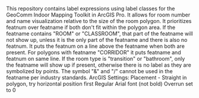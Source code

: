 This repository contains label expressions using label classes for the GeoComm Indoor Mapping Toolkit in ArcGIS Pro. 
It allows for room number and name visualization relative to the size of the room polygon.
It prioritizes featnum over featname if both don't fit within the polygon area.
If the featname contains "ROOM" or "CLASSROOM", that part of the featname will not show up, unless it is the only part of the featname and there is also no featnum.
It puts the featnum on a line above the featname when both are present.
For polygons with featname "CORRIDOR" it puts featname and featnum on same line.
If the room type is "transition" or "bathroom", only the featname will show up if present, otherwise there is no label as they are symbolized by points.
The symbol "&" and "/" cannot be used in the featname per industry standards. 
ArcGIS Settings:
  Placement - Straight in polygon, try horizontal position first
  Regular Arial font (not bold) 
  Overrun set to 0
